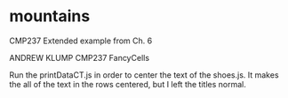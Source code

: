 # mountains
CMP237 Extended example from Ch. 6


ANDREW KLUMP
CMP237
FancyCells



Run the printDataCT.js in order to center the text of the shoes.js.
It makes the all of the text in the rows centered, but I left the titles normal.

